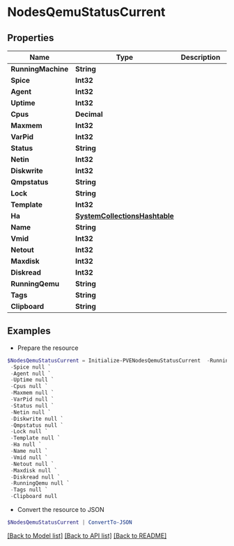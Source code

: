 # NodesQemuStatusCurrent
## Properties

Name | Type | Description | Notes
------------ | ------------- | ------------- | -------------
**RunningMachine** | **String** |  | [optional] 
**Spice** | **Int32** |  | [optional] 
**Agent** | **Int32** |  | [optional] 
**Uptime** | **Int32** |  | [optional] 
**Cpus** | **Decimal** |  | [optional] 
**Maxmem** | **Int32** |  | [optional] 
**VarPid** | **Int32** |  | [optional] 
**Status** | **String** |  | [optional] 
**Netin** | **Int32** |  | [optional] 
**Diskwrite** | **Int32** |  | [optional] 
**Qmpstatus** | **String** |  | [optional] 
**Lock** | **String** |  | [optional] 
**Template** | **Int32** |  | [optional] 
**Ha** | [**SystemCollectionsHashtable**](.md) |  | [optional] 
**Name** | **String** |  | [optional] 
**Vmid** | **Int32** |  | [optional] 
**Netout** | **Int32** |  | [optional] 
**Maxdisk** | **Int32** |  | [optional] 
**Diskread** | **Int32** |  | [optional] 
**RunningQemu** | **String** |  | [optional] 
**Tags** | **String** |  | [optional] 
**Clipboard** | **String** |  | [optional] 

## Examples

- Prepare the resource
```powershell
$NodesQemuStatusCurrent = Initialize-PVENodesQemuStatusCurrent  -RunningMachine null `
 -Spice null `
 -Agent null `
 -Uptime null `
 -Cpus null `
 -Maxmem null `
 -VarPid null `
 -Status null `
 -Netin null `
 -Diskwrite null `
 -Qmpstatus null `
 -Lock null `
 -Template null `
 -Ha null `
 -Name null `
 -Vmid null `
 -Netout null `
 -Maxdisk null `
 -Diskread null `
 -RunningQemu null `
 -Tags null `
 -Clipboard null
```

- Convert the resource to JSON
```powershell
$NodesQemuStatusCurrent | ConvertTo-JSON
```

[[Back to Model list]](../README.md#documentation-for-models) [[Back to API list]](../README.md#documentation-for-api-endpoints) [[Back to README]](../README.md)

